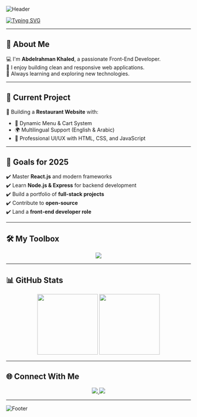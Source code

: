 ![Header](https://capsule-render.vercel.app/api?type=waving&color=0E7FC0&height=200&section=header&text=Abdelrahman%20Khaled&fontSize=40&fontColor=ffffff&animation=fadeIn&fontAlignY=35)

[![Typing SVG](https://readme-typing-svg.herokuapp.com?font=Fira+Code&size=26&pause=1000&color=0E7FC0&width=600&lines=Hi%2C+I'm+Abdelrahman+Khaled;Front-End+Developer;JavaScript+Enthusiast;Passionate+About+Web+Design)](https://git.io/typing-svg)

---

## 👋 About Me  
💻 I'm **Abdelrahman Khaled**, a passionate Front-End Developer.  
🎨 I enjoy building clean and responsive web applications.  
🚀 Always learning and exploring new technologies.  

---

## 🚀 Current Project  
📌 Building a **Restaurant Website** with:  
- 🛒 Dynamic Menu & Cart System  
- 🌍 Multilingual Support (English & Arabic)  
- 🎨 Professional UI/UX with HTML, CSS, and JavaScript  

---

## 🎯 Goals for 2025  
✔️ Master **React.js** and modern frameworks  
✔️ Learn **Node.js & Express** for backend development  
✔️ Build a portfolio of **full-stack projects**  
✔️ Contribute to **open-source**  
✔️ Land a **front-end developer role**  

---

## 🛠 My Toolbox  
<p align="center">
  <img src="https://skillicons.dev/icons?i=html,css,js,react,vscode,github" />
</p>

---

## 📊 GitHub Stats  
<p align="center">
  <img src="https://github-readme-stats.vercel.app/api?username=II3boody&show_icons=true&theme=radical" height="165"/>
  <img src="https://github-readme-streak-stats.herokuapp.com/?user=II3boody&theme=radical" height="165"/>
</p>

---

## 🌐 Connect With Me  
<p align="center">
  <a href="https://github.com/II3boody">
    <img src="https://img.shields.io/badge/GitHub-181717?style=for-the-badge&logo=github&logoColor=white"/>
  </a>
  <a href="https://www.linkedin.com/in/akm-7pvp/">
    <img src="https://img.shields.io/badge/LinkedIn-0A66C2?style=for-the-badge&logo=linkedin&logoColor=white"/>
  </a>
</p>

---

![Footer](https://capsule-render.vercel.app/api?type=waving&color=0E7FC0&height=100&section=footer)
